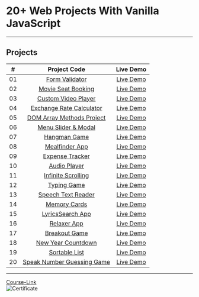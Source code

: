 # 20+ Web Projects With Vanilla JavaScript

---

## Projects

|  #  |                          Project Code                           |   Live Demo   |
| :-: | :-------------------------------------------------------------: | :-----------: |
| 01  |         [Form Validator](./Projects/01-Form-Validator/)         | [Live Demo]() |
| 02  |     [Movie Seat Booking](./Projects/02-Movie-Seat-Booking/)     | [Live Demo]() |
| 03  |    [Custom Video Player](./Projects/03-Custom-Video-Player/)    | [Live Demo]() |
| 04  |    [Exchange Rate Calculator](./Projects/04-Exchange-Rate/)     | [Live Demo]() |
| 05  |  [DOM Array Methods Project](./Projects/05-DOM-Array-Methods/)  | [Live Demo]() |
| 06  |     [Menu Slider & Modal](./Projects/06-Modal-Menu-Slider/)     | [Live Demo]() |
| 07  |             [Hangman Game](./Projects/07-Hangman/)              | [Live Demo]() |
| 08  |          [Mealfinder App](./Projects/08-Meal-Finder/)           | [Live Demo]() |
| 09  |        [Expense Tracker](./Projects/09-Expense-Tracker/)        | [Live Demo]() |
| 10  |           [Audio Player](./Projects/10-Audio-Player/)           | [Live Demo]() |
| 11  |     [Infinite Scrolling](./Projects/11-Infinite-Scrolling/)     | [Live Demo]() |
| 12  |             [Typing Game](./Projects/12-Type-Race/)             | [Live Demo]() |
| 13  |     [Speech Text Reader](./Projects/13-Speech-Text-Reader/)     | [Live Demo]() |
| 14  |           [Memory Cards](./Projects/14-Memory-Cards/)           | [Live Demo]() |
| 15  |        [LyricsSearch App](./Projects/15-Lyrics-Search/)         | [Live Demo]() |
| 16  |              [Relaxer App](./Projects/16-Relaxer/)              | [Live Demo]() |
| 17  |            [Breakout Game](./Projects/17-Breakout/)             | [Live Demo]() |
| 18  |     [New Year Countdown](./Projects/18-New-Year-Countdown/)     | [Live Demo]() |
| 19  |          [Sortable List](./Projects/19-Sortable-List/)          | [Live Demo]() |
| 20  | [Speak Number Guessing Game](./Projects/20-Speak-Number-Guess/) | [Live Demo]() |

---

[Course-Link](https://www.udemy.com/course/web-projects-with-vanilla-javascript/)<br>
![Certificate](https://github.com/Abu-ellil/Kalbonyan-Elmarsos/assets/94858304/53d2f5a2-2410-4367-ba6d-94856d9ccec8)

